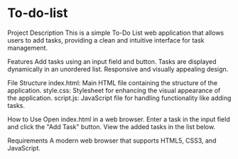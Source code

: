 # To-do-list
Project Description
This is a simple To-Do List web application that allows users to add tasks, providing a clean and intuitive interface for task management.

Features
Add tasks using an input field and button.
Tasks are displayed dynamically in an unordered list.
Responsive and visually appealing design.

File Structure
index.html: Main HTML file containing the structure of the application.
style.css: Stylesheet for enhancing the visual appearance of the application.
script.js: JavaScript file for handling functionality like adding tasks.

How to Use
Open index.html in a web browser.
Enter a task in the input field and click the "Add Task" button.
View the added tasks in the list below.

Requirements
A modern web browser that supports HTML5, CSS3, and JavaScript.
